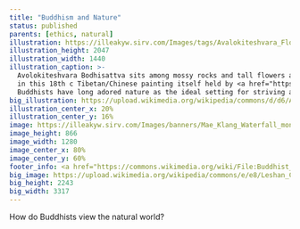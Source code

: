 ```yaml
---
title: "Buddhism and Nature"
status: published
parents: [ethics, natural]
illustration: https://illeakyw.sirv.com/Images/tags/Avalokiteshvara_Flower.jpg
illustration_height: 2047
illustration_width: 1440
illustration_caption: >-
  Avolokiteshvara Bodhisattva sits among mossy rocks and tall flowers as he beholds a lotus bearing Amitabha
  in this 18th c Tibetan/Chinese painting itself held by <a href="https://artsandculture.google.com/asset/wd/6gHlKIrgWrb1HQ)">the Rubin</a>.
  Buddhists have long adored nature as the ideal setting for striving and relaxing.
big_illustration: https://upload.wikimedia.org/wikipedia/commons/d/d6/Avalokiteshvara%2C_One_of_the_Eight_Great_Bodhisattvas_-_Google_Art_Project.jpg
illustration_center_x: 20%
illustration_center_y: 16%
image: https://illeakyw.sirv.com/Images/banners/Mae_Klang_Waterfall_monk.jpg
image_height: 866
image_width: 1280
image_center_x: 80%
image_center_y: 60%
footer_info: <a href="https://commons.wikimedia.org/wiki/File:Buddhist_monk_in_Mae_Klang_Waterfall.jpg">Devaprapas</a>, <a href="https://creativecommons.org/licenses/by/3.0">CC BY 3.0</a>, via Wikimedia Commons
big_image: https://upload.wikimedia.org/wikipedia/commons/e/e8/Leshan_China_Buddhist-Monk-01.jpg
big_height: 2243
big_width: 3317
---
```


How do Buddhists view the natural world?

